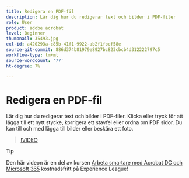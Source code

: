 ```yaml
---
title: Redigera en PDF-fil
description: Lär dig hur du redigerar text och bilder i PDF-filer
role: User
product: adobe acrobat
level: Beginner
thumbnail: 35493.jpg
exl-id: a420293a-c85b-41f1-9922-ab2f1fbef58e
source-git-commit: 886d374b81979e8927bc823cbcb4d312222797c5
workflow-type: tm+mt
source-wordcount: '77'
ht-degree: 7%

---
```


# Redigera en PDF-fil

Lär dig hur du redigerar text och bilder i PDF-filer. Klicka eller tryck för att lägga till ett nytt stycke, korrigera ett stavfel eller ordna om PDF sidor. Du kan till och med lägga till bilder eller beskära ett foto.

>[!VIDEO](https://video.tv.adobe.com/v/35493?hidetitle=true)

>[!TIP]
>
>Den här videon är en del av kursen [Arbeta smartare med Acrobat DC och Microsoft 365](https://experienceleague.adobe.com/?recommended=Acrobat-U-1-2021.microsoft365) kostnadsfritt på Experience League!
